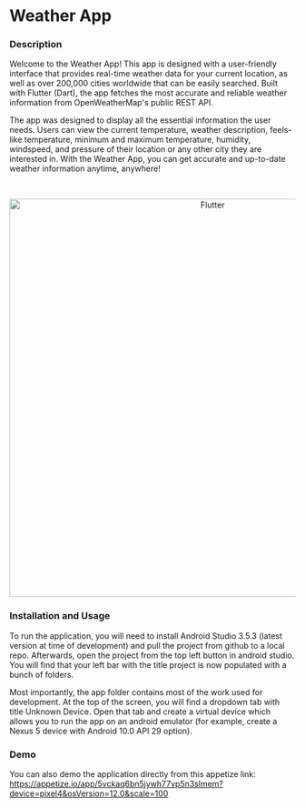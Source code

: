 <h1> Weather App </h1>

### Description
Welcome to the Weather App! This app is designed with a user-friendly interface that provides real-time weather data for your current location, as well as over 200,000 cities worldwide that can be easily searched. Built with Flutter (Dart), the app fetches the most accurate and reliable weather information from OpenWeatherMap's public REST API.

The app was designed to display all the essential information the user needs. Users can view the current temperature, weather description, feels-like temperature, minimum and maximum temperature, humidity, windspeed, and pressure of their location or any other city they are interested in. With the Weather App, you can get accurate and up-to-date weather information anytime, anywhere!

<br/>
<p align="center">
  <img src="https://user-images.githubusercontent.com/108163033/224827269-a8593939-60cc-4821-a0fc-d6fb84c68af9.JPG" alt="Flutter" width="700"/>
</p>

### Installation and Usage 
To run the application, you will need to install Android Studio 3.5.3 (latest version at time of development) and pull the project from github to a local repo. Afterwards, open the project from the top left button in android studio. You will find that your left bar with the title project is now populated with a bunch of folders.

Most importantly, the app folder contains most of the work used for development. At the top of the screen, you will find a dropdown tab with title Unknown Device. Open that tab and create a virtual device which allows you to run the app on an android emulator (for example, create a Nexus 5 device with Android 10.0 API 29 option).

### Demo
You can also demo the application directly from this appetize link: https://appetize.io/app/5vckaq6bn5jywh77vp5n3slmem?device=pixel4&osVersion=12.0&scale=100











